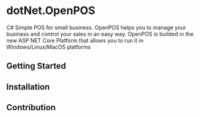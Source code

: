 # dotNet.OpenPOS

C# Simple POS for small business. OpenPOS helps you to manage your business and control your sales in an easy way. 
OpenPOS is builded in the new ASP NET Core Platform that allows you to run it in Windows/Linux/MacOS platforms

## Getting Started

## Installation

## Contribution
